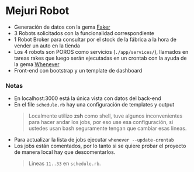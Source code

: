 # Mejuri Robot

- Generación de datos con la gema [Faker]([https://github.com/stympy/faker](https://github.com/stympy/faker))
- 3 Robots solicitados con la funcionalidad correspondiente
- 1 Robot Broker para consultar por el stock de la fábrica a la hora de vender un auto en la tienda
- Los 4 robots son POROS como servicios (`./app/services/`), llamados en tareas rakes que luego serán ejecutadas en un crontab con la ayuda de la gema [Whenever]([https://github.com/javan/whenever](https://github.com/javan/whenever))
- Front-end con bootstrap y un template de dashboard

### Notas
- En localhost:3000 está la única vista con datos del back-end
- En el file `schedule.rb` hay una configuración de templates y output
	> Localmente utilizo **zsh** como shell, tuve algunos inconvenientes para hacer andar los jobs, por eso use esa configuración, si ustedes usan bash seguramente tengan que cambiar esas lineas.
- Para actualizar la lista de jobs ejecutar `whenever --update-crontab`
- Los jobs están comentados, por lo tanto si se quiere probar el proyecto de manera local hay que descomentarlos.
  > Lineas `11..33` en `schedule.rb`.
